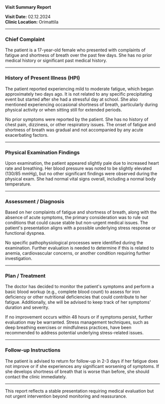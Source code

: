 

**Visit Summary Report**

**Visit Date:** 02.12.2024  
**Clinic Location:** Orimattila  

---

### **Chief Complaint**
The patient is a 17-year-old female who presented with complaints of fatigue and shortness of breath over the past few days. She has no prior medical history or significant past medical history.

---

### **History of Present Illness (HPI)**
The patient reported experiencing mild to moderate fatigue, which began approximately two days ago. It is not related to any specific precipitating event but started after she had a stressful day at school. She also mentioned experiencing occasional shortness of breath, particularly during physical activity or when sitting still for extended periods.

No prior symptoms were reported by the patient. She has no history of chest pain, dizziness, or other respiratory issues. The onset of fatigue and shortness of breath was gradual and not accompanied by any acute exacerbating factors.

---

### **Physical Examination Findings**
Upon examination, the patient appeared slightly pale due to increased heart rate and breathing. Her blood pressure was noted to be slightly elevated (130/85 mmHg), but no other significant findings were observed during the physical exam. She had normal vital signs overall, including a normal body temperature.

---

### **Assessment / Diagnosis**
Based on her complaints of fatigue and shortness of breath, along with the absence of acute symptoms, the primary consideration was to rule out conditions that could cause stable but non-urgent medical issues. The patient's presentation aligns with a possible underlying stress response or functional dyspnea.

No specific pathophysiological processes were identified during the examination. Further evaluation is needed to determine if this is related to anemia, cardiovascular concerns, or another condition requiring further investigation.

---

### **Plan / Treatment**
The doctor has decided to monitor the patient's symptoms and perform a basic blood workup (e.g., complete blood count) to assess for iron deficiency or other nutritional deficiencies that could contribute to her fatigue. Additionally, she will be advised to keep track of her symptoms' duration and severity.

If no improvement occurs within 48 hours or if symptoms persist, further evaluation may be warranted. Stress management techniques, such as deep breathing exercises or mindfulness practices, have been recommended to address potential underlying stress-related issues.

---

### **Follow-up Instructions**
The patient is advised to return for follow-up in 2-3 days if her fatigue does not improve or if she experiences any significant worsening of symptoms. If she develops shortness of breath that is worse than before, she should contact the clinic immediately.

---

This report reflects a stable presentation requiring medical evaluation but not urgent intervention beyond monitoring and reassurance.